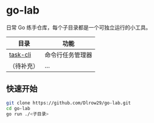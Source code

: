 # go-lab

日常 Go 练手仓库，每个子目录都是一个可独立运行的小工具。

| 目录 | 功能 |
|---|---|
| [task-cli](./task-cli) | 命令行任务管理器 |
| （待补充） | … | … |

## 快速开始

```bash
git clone https://github.com/Dlrow29/go-lab.git
cd go-lab
go run ./<子目录>